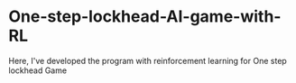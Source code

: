 # One-step-lockhead-AI-game-with-RL
Here, I've developed the program with reinforcement learning for One step lockhead Game
